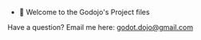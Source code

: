 - 👋 Welcome to the Godojo's Project files

Have a question?
Email me here:
godot.dojo@gmail.com

<!---
TheGodojo/TheGodojo is a ✨ special ✨ repository because its `README.md` (this file) appears on your GitHub profile.
You can click the Preview link to take a look at your changes.
--->
